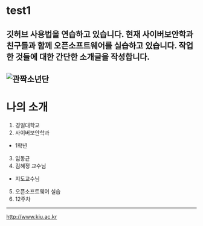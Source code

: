 # test1
깃허브 사용법을 연습하고 있습니다.
현재 사이버보안학과 친구들과 함께 오픈소프트웨어를 실습하고 있습니다.
작업한 것들에 대한 간단한 소개글을 작성합니다.
---
![관짝소년단](./images/밈.jpg)
---
# 나의 소개
1. 경일대학교
2. 사이버보안학과
 * 1학년
3. 임동균
4. 김혜정 교수님
 * 지도교수님
5. 오픈소프트웨어 실습
6. 12주차
---
<http://www.kiu.ac.kr>
